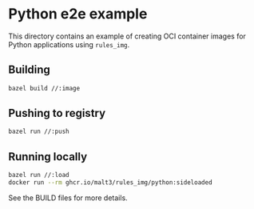 # Python e2e example

This directory contains an example of creating OCI container images for Python applications using `rules_img`.

## Building

```bash
bazel build //:image
```

## Pushing to registry

```bash
bazel run //:push
```

## Running locally

```bash
bazel run //:load
docker run --rm ghcr.io/malt3/rules_img/python:sideloaded
```

See the BUILD files for more details.
